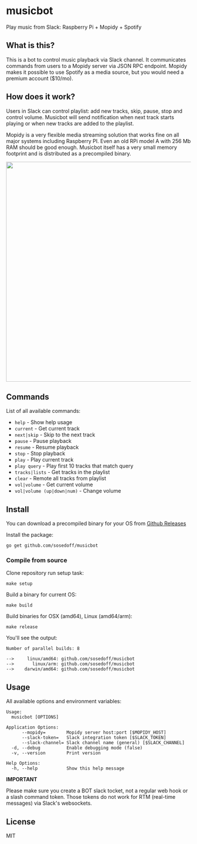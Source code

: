 # musicbot

Play music from Slack: Raspberry Pi + Mopidy + Spotify

## What is this?

This is a bot to control music playback via Slack channel. It communicates commands
from users to a Mopidy server via JSON RPC endpoint. Mopidy makes it possible to
use Spotify as a media source, but you would need a premium account ($10/mo).

## How does it work?

Users in Slack can control playlist: add new tracks, skip, pause, stop and control
volume. Musicbot will send notification when next track starts playing or when 
new tracks are added to the playlist.

Mopidy is a very flexible media streaming solution that works fine on all major
systems including Raspberry PI. Even an old RPi model A with 256 Mb RAM should be 
good enough. Musicbot itself has a very small memory footprint and is distributed
as a precompiled binary.

<img src="screen.png" width="600px" />

## Commands

List of all available commands:

- `help`                     - Show help usage
- `current`                  - Get current track
- `next|skip`                - Skip to the next track
- `pause`                    - Pause playback
- `resume`                   - Resume playback
- `stop`                     - Stop playback
- `play`                     - Play current track 
- `play query`               - Play first 10 tracks that match query
- `tracks|lists`             - Get tracks in the playlist
- `clear`                    - Remote all tracks from playlist
- `vol|volume`               - Get current volume
- `vol|volume (up|down|num)` - Change volume

## Install

You can download a precompiled binary for your OS from  [Github Releases](https://github.com/sosedoff/musicbot/releases)

Install the package:

```
go get github.com/sosedoff/musicbot
```

### Compile from source

Clone repository run setup task:

```
make setup
```

Build a binary for current OS:

```
make build
```

Build binaries for OSX (amd64), Linux (amd64/arm):

```
make release
```

You'll see the output:

```
Number of parallel builds: 8

-->     linux/amd64: github.com/sosedoff/musicbot
-->       linux/arm: github.com/sosedoff/musicbot
-->    darwin/amd64: github.com/sosedoff/musicbot
```

## Usage

All available options and environment variables:

```
Usage:
  musicbot [OPTIONS]

Application Options:
      --mopidy=        Mopidy server host:port [$MOPIDY_HOST]
      --slack-token=   Slack integration token [$SLACK_TOKEN]
      --slack-channel= Slack channel name (general) [$SLACK_CHANNEL]
  -d, --debug          Enable debugging mode (false)
  -v, --version        Print version

Help Options:
  -h, --help           Show this help message
```

**IMPORTANT**

Please make sure you create a BOT slack tocket, not a regular web hook or a slash command token.
Those tokens do not work for RTM (real-time messages) via Slack's websockets.

## License

MIT